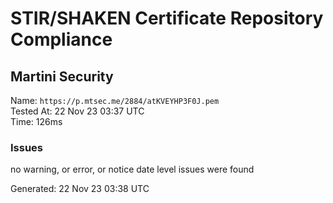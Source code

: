 # STIR/SHAKEN Certificate Repository Compliance

## Martini Security

Name: `https://p.mtsec.me/2884/atKVEYHP3F0J.pem`\
Tested At: 22 Nov 23 03:37 UTC\
Time: 126ms

### Issues

no warning, or error, or notice date level issues were found

Generated: 22 Nov 23 03:38 UTC